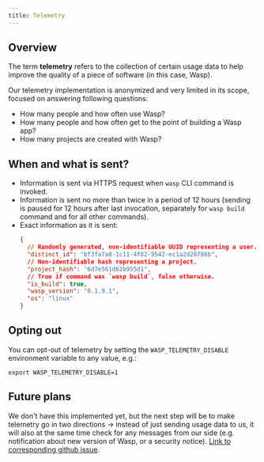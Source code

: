 ```yaml
---
title: Telemetry
---
```


## Overview

The term **telemetry** refers to the collection of certain usage data to help improve the quality of a piece of software (in this case, Wasp).

Our telemetry implementation is anonymized and very limited in its scope, focused on answering following questions:
 - How many people and how often use Wasp?
 - How many people and how often get to the point of building a Wasp app?
 - How many projects are created with Wasp?

## When and what is sent?

 - Information is sent via HTTPS request when `wasp` CLI command is invoked.
 - Information is sent no more than twice in a period of 12 hours (sending is paused for 12 hours after last invocation, separately for `wasp build` command and for all other commands).
 - Exact information as it is sent:
   ```json
   {
     // Randomly generated, non-identifiable UUID representing a user.
     "distinct_id": "bf3fa7a8-1c11-4f82-9542-ec1a2d28786b",
     // Non-identifiable hash representing a project.
     "project_hash": "6d7e561d62b955d1",
     // True if command was `wasp build`, false otherwise.
     "is_build": true,
     "wasp_version": "0.1.9.1",
     "os": "linux"
   }
   ```

## Opting out

You can opt-out of telemetry by setting the `WASP_TELEMETRY_DISABLE` environment variable to any value, e.g.:

```
export WASP_TELEMETRY_DISABLE=1
```

## Future plans

We don't have this implemented yet, but the next step will be to make telemetry go in two directions -> instead of just sending usage data to us, it will also at the same time check for any messages from our side (e.g. notification about new version of Wasp, or a security notice). [Link to corresponding github issue](https://github.com/wasp-lang/wasp/issues/163).
